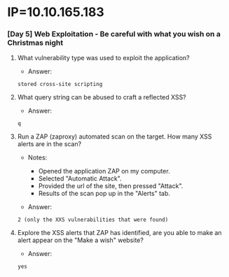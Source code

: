 # IP=10.10.165.183


### [Day 5] Web Exploitation - Be careful with what you wish on a Christmas night ###

1. What vulnerability type was used to exploit the application?

	* Answer:
	```
	stored cross-site scripting
	```

2. What query string can be abused to craft a reflected XSS?

	* Answer:
	```
	q
	```

3. Run a ZAP (zaproxy) automated scan on the target. How many XSS alerts are in the scan?
	
	* Notes:
		* Opened the application ZAP on my computer.
		* Selected "Automatic Attack".
		* Provided the url of the site, then pressed "Attack".
		* Results of the scan pop up in the "Alerts" tab.

	* Answer:
	```
	2 (only the XXS vulnerabilities that were found)
	```

4. Explore the XSS alerts that ZAP has identified, are you able to make an alert appear on the "Make a wish" website?

	* Answer:
	```
	yes
	```
